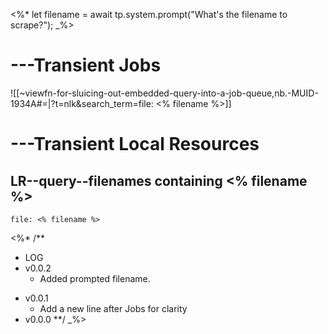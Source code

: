 <%* 
let filename = await tp.system.prompt("What's the filename to scrape?");
_%>
# ---Transient Jobs

![[~viewfn-for-sluicing-out-embedded-query-into-a-job-queue,nb.-MUID-1934A#=|?t=nlk&search_term=file: <% filename %>]]

# ---Transient Local Resources

## LR--query--filenames containing <% filename %>

```query
file: <% filename %>
```


<%* /**
* LOG
* v0.0.2
	* Added prompted filename.
- v0.0.1
	- Add a new line after Jobs for clarity
- v0.0.0
**/ _%>